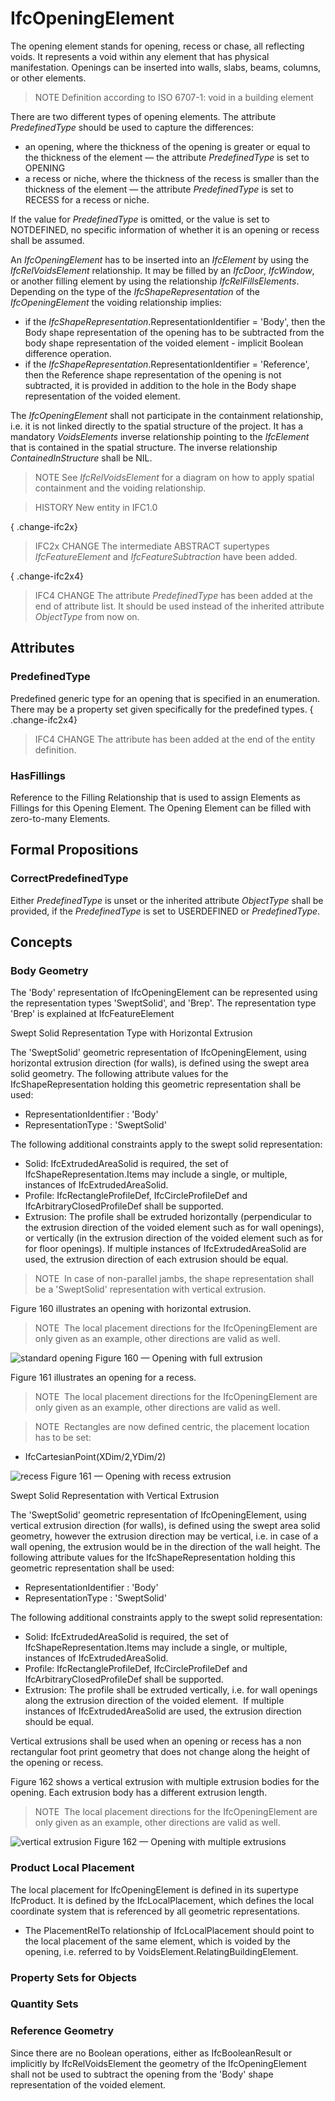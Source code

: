 # IfcOpeningElement

The opening element stands for opening, recess or chase, all reflecting voids. It represents a void within any element that has physical manifestation. Openings can be inserted into walls, slabs, beams, columns, or other elements.

> NOTE  Definition according to ISO 6707-1: void in a building element

There are two different types of opening elements. The attribute _PredefinedType_ should be used to capture the differences:

* an opening, where the thickness of the opening is greater or equal to the thickness of the element &mdash;
  the attribute _PredefinedType_ is set to OPENING
* a recess or niche, where the thickness of the recess is smaller than the thickness of the element  &mdash;
  the attribute  _PredefinedType_ is set to RECESS for a recess or niche.

If the value for _PredefinedType_ is omitted, or the value is set to NOTDEFINED, no specific information of whether it is an opening or recess shall be assumed.

An _IfcOpeningElement_ has to be inserted into an _IfcElement_ by using the _IfcRelVoidsElement_ relationship. It may be filled by an _IfcDoor_, _IfcWindow_, or another filling element by using the relationship _IfcRelFillsElements_. Depending on the type of the _IfcShapeRepresentation_ of the _IfcOpeningElement_ the voiding relationship implies:

*  if the _IfcShapeRepresentation_.RepresentationIdentifier = 'Body', then the Body shape representation of the opening has to be subtracted from the body shape representation of the voided element - implicit Boolean difference operation.
*  if the _IfcShapeRepresentation_.RepresentationIdentifier = 'Reference', then the Reference shape representation of the opening is not subtracted, it is provided in addition to the hole in the Body shape representation of the voided element.

The _IfcOpeningElement_ shall not participate in the containment relationship, i.e. it is not linked directly to the spatial structure of the project. It has a mandatory _VoidsElements_ inverse relationship pointing to the _IfcElement_ that is contained in the spatial structure. The inverse relationship _ContainedInStructure_ shall be NIL.

> NOTE  See _IfcRelVoidsElement_ for a diagram on how to apply spatial containment and the voiding relationship.

> HISTORY  New entity in IFC1.0

{ .change-ifc2x}
> IFC2x CHANGE  The intermediate ABSTRACT supertypes _IfcFeatureElement_ and _IfcFeatureSubtraction_ have been added.

{ .change-ifc2x4}
> IFC4 CHANGE  The attribute _PredefinedType_ has been added at the end of attribute list. It should be used instead of the inherited attribute _ObjectType_ from now on.

## Attributes

### PredefinedType
Predefined generic type for an opening that is specified in an enumeration. There may be a property set given specifically for the predefined types.
{ .change-ifc2x4}
> IFC4 CHANGE The attribute has been added at the end of the entity definition.

### HasFillings
Reference to the Filling Relationship that is used to assign Elements as Fillings for this Opening Element. The Opening Element can be filled with zero-to-many Elements.

## Formal Propositions

### CorrectPredefinedType
Either _PredefinedType_ is unset or the inherited attribute _ObjectType_ shall be provided, if the _PredefinedType_ is set to USERDEFINED or _PredefinedType_.

## Concepts

### Body Geometry

The 'Body' representation of IfcOpeningElement can be
represented using the representation types 'SweptSolid', and
'Brep'. The representation type 'Brep' is explained at
IfcFeatureElement


Swept Solid Representation Type with Horizontal
Extrusion


The 'SweptSolid' geometric representation of
IfcOpeningElement, using horizontal extrusion direction
(for walls), is defined using the swept area solid geometry. The
following attribute values for the IfcShapeRepresentation
holding this geometric representation shall be used:


* RepresentationIdentifier : 'Body'
* RepresentationType : 'SweptSolid'


The following additional constraints apply to the swept solid
representation:


* Solid: IfcExtrudedAreaSolid is required, the
set of IfcShapeRepresentation.Items may include a single,
or multiple, instances of IfcExtrudedAreaSolid.
* Profile: IfcRectangleProfileDef,
IfcCircleProfileDef and
IfcArbitraryClosedProfileDef shall be supported.
* Extrusion: The profile shall be extruded horizontally
(perpendicular to the extrusion direction of the voided
element such as for wall openings), or vertically (in the
extrusion direction of the voided element such as for for floor
openings). If multiple instances of IfcExtrudedAreaSolid
are used, the extrusion direction of each extrusion should be
equal.



>
> NOTE  In case of non-parallel jambs, the shape
> representation shall be a 'SweptSolid' representation with
> vertical extrusion.
>


Figure 160 illustrates an opening with horizontal extrusion.



> NOTE  The local placement directions for the IfcOpeningElement are only given as an example, other directions are valid as well.


![standard opening](../../../../figures/ifcopeningelement_horizontal-layout1.png)
Figure 160 — Opening with full extrusion


Figure 161 illustrates an opening for a recess.



> NOTE  The local placement directions for the IfcOpeningElement are only given as an example, other directions are valid as well.



> NOTE  Rectangles are now defined centric, the placement
> location has to be set:


* IfcCartesianPoint(XDim/2,YDim/2)


![recess](../../../../figures/ifcopeningelement_recess-layout1.png)
Figure 161 — Opening with recess extrusion


Swept Solid Representation with Vertical Extrusion


The 'SweptSolid' geometric representation of
IfcOpeningElement, using vertical extrusion direction (for
walls), is defined using the swept area solid geometry, however
the extrusion direction may be vertical, i.e. in case of a wall
opening, the extrusion would be in the direction of the wall
height. The following attribute values for the
IfcShapeRepresentation holding this geometric
representation shall be used:


* RepresentationIdentifier : 'Body'
* RepresentationType : 'SweptSolid'


The following additional constraints apply to the swept solid
 representation:


* Solid: IfcExtrudedAreaSolid is required, the
set of IfcShapeRepresentation.Items may include a single,
or multiple, instances of IfcExtrudedAreaSolid.
* Profile: IfcRectangleProfileDef,
IfcCircleProfileDef and
IfcArbitraryClosedProfileDef shall be supported.
* Extrusion: The profile shall be extruded vertically,
i.e. for wall openings along the extrusion direction of the
voided element.  If multiple instances of
IfcExtrudedAreaSolid are used, the extrusion direction
should be equal.


Vertical extrusions shall be used when an opening or recess
has a non rectangular foot print geometry that does not change
along the height of the opening or recess.


Figure 162 shows a vertical extrusion with multiple extrusion bodies for the opening. Each extrusion body has a different extrusion length.



> NOTE  The local placement directions for the IfcOpeningElement are only given as an example, other directions are valid as well.


![vertical extrusion](../../../../figures/ifcopeningelement_vertical-layout1.png)
Figure 162 — Opening with multiple extrusions



### Product Local Placement

The local placement for IfcOpeningElement is defined in
its supertype IfcProduct. It is defined by the
IfcLocalPlacement, which defines the local coordinate
system that is referenced by all geometric representations.


* The PlacementRelTo relationship of
IfcLocalPlacement should point to the local placement of
the same element, which is voided by the opening, i.e. referred
to by VoidsElement.RelatingBuildingElement.



### Property Sets for Objects


### Quantity Sets


### Reference Geometry

Since there are no Boolean operations, either as IfcBooleanResult or implicitly by IfcRelVoidsElement the geometry of the IfcOpeningElement shall not be used to subtract the opening from the 'Body' shape representation of the voided element.
